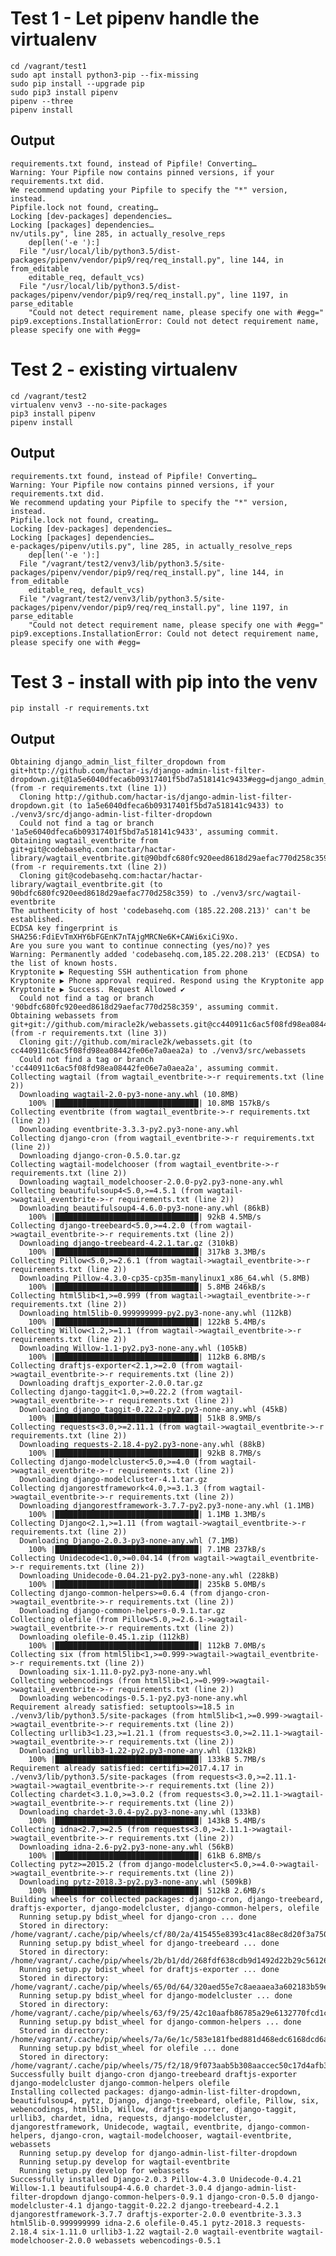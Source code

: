 # Test 1 - Let pipenv handle the virtualenv

    cd /vagrant/test1
    sudo apt install python3-pip --fix-missing
    sudo pip install --upgrade pip
    sudo pip3 install pipenv
    pipenv --three
    pipenv install


## Output

```
requirements.txt found, instead of Pipfile! Converting…
Warning: Your Pipfile now contains pinned versions, if your requirements.txt did.
We recommend updating your Pipfile to specify the "*" version, instead.
Pipfile.lock not found, creating…
Locking [dev-packages] dependencies…
Locking [packages] dependencies…
nv/utils.py", line 285, in actually_resolve_reps
    dep[len('-e '):]
  File "/usr/local/lib/python3.5/dist-packages/pipenv/vendor/pip9/req/req_install.py", line 144, in from_editable
    editable_req, default_vcs)
  File "/usr/local/lib/python3.5/dist-packages/pipenv/vendor/pip9/req/req_install.py", line 1197, in parse_editable
    "Could not detect requirement name, please specify one with #egg="
pip9.exceptions.InstallationError: Could not detect requirement name, please specify one with #egg=
```

# Test 2 - existing virtualenv

    cd /vagrant/test2
    virtualenv venv3 --no-site-packages
    pip3 install pipenv
    pipenv install


## Output

    requirements.txt found, instead of Pipfile! Converting…
    Warning: Your Pipfile now contains pinned versions, if your requirements.txt did.
    We recommend updating your Pipfile to specify the "*" version, instead.
    Pipfile.lock not found, creating…
    Locking [dev-packages] dependencies…
    Locking [packages] dependencies…
    e-packages/pipenv/utils.py", line 285, in actually_resolve_reps
        dep[len('-e '):]
      File "/vagrant/test2/venv3/lib/python3.5/site-packages/pipenv/vendor/pip9/req/req_install.py", line 144, in from_editable
        editable_req, default_vcs)
      File "/vagrant/test2/venv3/lib/python3.5/site-packages/pipenv/vendor/pip9/req/req_install.py", line 1197, in parse_editable
        "Could not detect requirement name, please specify one with #egg="
    pip9.exceptions.InstallationError: Could not detect requirement name, please specify one with #egg=


# Test 3 - install with pip into the venv

    pip install -r requirements.txt

## Output

    Obtaining django_admin_list_filter_dropdown from git+http://github.com/hactar-is/django-admin-list-filter-dropdown.git@1a5e6040dfeca6b09317401f5bd7a518141c9433#egg=django_admin_list_filter_dropdown (from -r requirements.txt (line 1))
      Cloning http://github.com/hactar-is/django-admin-list-filter-dropdown.git (to 1a5e6040dfeca6b09317401f5bd7a518141c9433) to ./venv3/src/django-admin-list-filter-dropdown
      Could not find a tag or branch '1a5e6040dfeca6b09317401f5bd7a518141c9433', assuming commit.
    Obtaining wagtail_eventbrite from git+git@codebasehq.com:hactar/hactar-library/wagtail_eventbrite.git@90bdfc680fc920eed8618d29aefac770d258c359#egg=wagtail_eventbrite (from -r requirements.txt (line 2))
      Cloning git@codebasehq.com:hactar/hactar-library/wagtail_eventbrite.git (to 90bdfc680fc920eed8618d29aefac770d258c359) to ./venv3/src/wagtail-eventbrite
    The authenticity of host 'codebasehq.com (185.22.208.213)' can't be established.
    ECDSA key fingerprint is SHA256:FdiEvTmXHY6bFGEnK7nTAjgMRCNe6K+CAWi6xiCi9Xo.
    Are you sure you want to continue connecting (yes/no)? yes
    Warning: Permanently added 'codebasehq.com,185.22.208.213' (ECDSA) to the list of known hosts.
    Kryptonite ▶ Requesting SSH authentication from phone
    Kryptonite ▶ Phone approval required. Respond using the Kryptonite app
    Kryptonite ▶ Success. Request Allowed ✔
      Could not find a tag or branch '90bdfc680fc920eed8618d29aefac770d258c359', assuming commit.
    Obtaining webassets from git+git://github.com/miracle2k/webassets.git@cc440911c6ac5f08fd98ea08442fe06e7a0aea2a#egg=webassets (from -r requirements.txt (line 3))
      Cloning git://github.com/miracle2k/webassets.git (to cc440911c6ac5f08fd98ea08442fe06e7a0aea2a) to ./venv3/src/webassets
      Could not find a tag or branch 'cc440911c6ac5f08fd98ea08442fe06e7a0aea2a', assuming commit.
    Collecting wagtail (from wagtail_eventbrite->-r requirements.txt (line 2))
      Downloading wagtail-2.0-py3-none-any.whl (10.8MB)
        100% |████████████████████████████████| 10.8MB 157kB/s
    Collecting eventbrite (from wagtail_eventbrite->-r requirements.txt (line 2))
      Downloading eventbrite-3.3.3-py2.py3-none-any.whl
    Collecting django-cron (from wagtail_eventbrite->-r requirements.txt (line 2))
      Downloading django-cron-0.5.0.tar.gz
    Collecting wagtail-modelchooser (from wagtail_eventbrite->-r requirements.txt (line 2))
      Downloading wagtail_modelchooser-2.0.0-py2.py3-none-any.whl
    Collecting beautifulsoup4<5.0,>=4.5.1 (from wagtail->wagtail_eventbrite->-r requirements.txt (line 2))
      Downloading beautifulsoup4-4.6.0-py3-none-any.whl (86kB)
        100% |████████████████████████████████| 92kB 4.5MB/s
    Collecting django-treebeard<5.0,>=4.2.0 (from wagtail->wagtail_eventbrite->-r requirements.txt (line 2))
      Downloading django-treebeard-4.2.1.tar.gz (310kB)
        100% |████████████████████████████████| 317kB 3.3MB/s
    Collecting Pillow<5.0,>=2.6.1 (from wagtail->wagtail_eventbrite->-r requirements.txt (line 2))
      Downloading Pillow-4.3.0-cp35-cp35m-manylinux1_x86_64.whl (5.8MB)
        100% |████████████████████████████████| 5.8MB 246kB/s
    Collecting html5lib<1,>=0.999 (from wagtail->wagtail_eventbrite->-r requirements.txt (line 2))
      Downloading html5lib-0.999999999-py2.py3-none-any.whl (112kB)
        100% |████████████████████████████████| 122kB 5.4MB/s
    Collecting Willow<1.2,>=1.1 (from wagtail->wagtail_eventbrite->-r requirements.txt (line 2))
      Downloading Willow-1.1-py2.py3-none-any.whl (105kB)
        100% |████████████████████████████████| 112kB 6.8MB/s
    Collecting draftjs-exporter<2.1,>=2.0 (from wagtail->wagtail_eventbrite->-r requirements.txt (line 2))
      Downloading draftjs_exporter-2.0.0.tar.gz
    Collecting django-taggit<1.0,>=0.22.2 (from wagtail->wagtail_eventbrite->-r requirements.txt (line 2))
      Downloading django_taggit-0.22.2-py2.py3-none-any.whl (45kB)
        100% |████████████████████████████████| 51kB 8.9MB/s
    Collecting requests<3.0,>=2.11.1 (from wagtail->wagtail_eventbrite->-r requirements.txt (line 2))
      Downloading requests-2.18.4-py2.py3-none-any.whl (88kB)
        100% |████████████████████████████████| 92kB 8.7MB/s
    Collecting django-modelcluster<5.0,>=4.0 (from wagtail->wagtail_eventbrite->-r requirements.txt (line 2))
      Downloading django-modelcluster-4.1.tar.gz
    Collecting djangorestframework<4.0,>=3.1.3 (from wagtail->wagtail_eventbrite->-r requirements.txt (line 2))
      Downloading djangorestframework-3.7.7-py2.py3-none-any.whl (1.1MB)
        100% |████████████████████████████████| 1.1MB 1.3MB/s
    Collecting Django<2.1,>=1.11 (from wagtail->wagtail_eventbrite->-r requirements.txt (line 2))
      Downloading Django-2.0.3-py3-none-any.whl (7.1MB)
        100% |████████████████████████████████| 7.1MB 237kB/s
    Collecting Unidecode<1.0,>=0.04.14 (from wagtail->wagtail_eventbrite->-r requirements.txt (line 2))
      Downloading Unidecode-0.04.21-py2.py3-none-any.whl (228kB)
        100% |████████████████████████████████| 235kB 5.0MB/s
    Collecting django-common-helpers>=0.6.4 (from django-cron->wagtail_eventbrite->-r requirements.txt (line 2))
      Downloading django-common-helpers-0.9.1.tar.gz
    Collecting olefile (from Pillow<5.0,>=2.6.1->wagtail->wagtail_eventbrite->-r requirements.txt (line 2))
      Downloading olefile-0.45.1.zip (112kB)
        100% |████████████████████████████████| 112kB 7.0MB/s
    Collecting six (from html5lib<1,>=0.999->wagtail->wagtail_eventbrite->-r requirements.txt (line 2))
      Downloading six-1.11.0-py2.py3-none-any.whl
    Collecting webencodings (from html5lib<1,>=0.999->wagtail->wagtail_eventbrite->-r requirements.txt (line 2))
      Downloading webencodings-0.5.1-py2.py3-none-any.whl
    Requirement already satisfied: setuptools>=18.5 in ./venv3/lib/python3.5/site-packages (from html5lib<1,>=0.999->wagtail->wagtail_eventbrite->-r requirements.txt (line 2))
    Collecting urllib3<1.23,>=1.21.1 (from requests<3.0,>=2.11.1->wagtail->wagtail_eventbrite->-r requirements.txt (line 2))
      Downloading urllib3-1.22-py2.py3-none-any.whl (132kB)
        100% |████████████████████████████████| 133kB 5.7MB/s
    Requirement already satisfied: certifi>=2017.4.17 in ./venv3/lib/python3.5/site-packages (from requests<3.0,>=2.11.1->wagtail->wagtail_eventbrite->-r requirements.txt (line 2))
    Collecting chardet<3.1.0,>=3.0.2 (from requests<3.0,>=2.11.1->wagtail->wagtail_eventbrite->-r requirements.txt (line 2))
      Downloading chardet-3.0.4-py2.py3-none-any.whl (133kB)
        100% |████████████████████████████████| 143kB 5.4MB/s
    Collecting idna<2.7,>=2.5 (from requests<3.0,>=2.11.1->wagtail->wagtail_eventbrite->-r requirements.txt (line 2))
      Downloading idna-2.6-py2.py3-none-any.whl (56kB)
        100% |████████████████████████████████| 61kB 6.8MB/s
    Collecting pytz>=2015.2 (from django-modelcluster<5.0,>=4.0->wagtail->wagtail_eventbrite->-r requirements.txt (line 2))
      Downloading pytz-2018.3-py2.py3-none-any.whl (509kB)
        100% |████████████████████████████████| 512kB 2.6MB/s
    Building wheels for collected packages: django-cron, django-treebeard, draftjs-exporter, django-modelcluster, django-common-helpers, olefile
      Running setup.py bdist_wheel for django-cron ... done
      Stored in directory: /home/vagrant/.cache/pip/wheels/cf/80/2a/415455e8393c41ac88ec8d20f3a7509940212b9e1d49f96471
      Running setup.py bdist_wheel for django-treebeard ... done
      Stored in directory: /home/vagrant/.cache/pip/wheels/2b/b1/dd/268fdf638cdb9d1492d22b29c561268fce4762e5dfa5578229
      Running setup.py bdist_wheel for draftjs-exporter ... done
      Stored in directory: /home/vagrant/.cache/pip/wheels/65/0d/64/320aed55e7c8aeaaea3a602183b59e4f54aea2fd0f6be1f57e
      Running setup.py bdist_wheel for django-modelcluster ... done
      Stored in directory: /home/vagrant/.cache/pip/wheels/63/f9/25/42c10aafb86785a29e6132770fcd1cd21e20637712264c1ab1
      Running setup.py bdist_wheel for django-common-helpers ... done
      Stored in directory: /home/vagrant/.cache/pip/wheels/7a/6e/1c/583e181fbed881d468edc6168dcd6ac4001df254a973f23159
      Running setup.py bdist_wheel for olefile ... done
      Stored in directory: /home/vagrant/.cache/pip/wheels/75/f2/18/9f073aab5b308aaccec50c17d4afb33dffc3265254e7962d67
    Successfully built django-cron django-treebeard draftjs-exporter django-modelcluster django-common-helpers olefile
    Installing collected packages: django-admin-list-filter-dropdown, beautifulsoup4, pytz, Django, django-treebeard, olefile, Pillow, six, webencodings, html5lib, Willow, draftjs-exporter, django-taggit, urllib3, chardet, idna, requests, django-modelcluster, djangorestframework, Unidecode, wagtail, eventbrite, django-common-helpers, django-cron, wagtail-modelchooser, wagtail-eventbrite, webassets
      Running setup.py develop for django-admin-list-filter-dropdown
      Running setup.py develop for wagtail-eventbrite
      Running setup.py develop for webassets
    Successfully installed Django-2.0.3 Pillow-4.3.0 Unidecode-0.4.21 Willow-1.1 beautifulsoup4-4.6.0 chardet-3.0.4 django-admin-list-filter-dropdown django-common-helpers-0.9.1 django-cron-0.5.0 django-modelcluster-4.1 django-taggit-0.22.2 django-treebeard-4.2.1 djangorestframework-3.7.7 draftjs-exporter-2.0.0 eventbrite-3.3.3 html5lib-0.999999999 idna-2.6 olefile-0.45.1 pytz-2018.3 requests-2.18.4 six-1.11.0 urllib3-1.22 wagtail-2.0 wagtail-eventbrite wagtail-modelchooser-2.0.0 webassets webencodings-0.5.1
